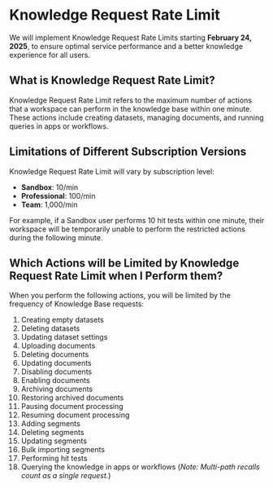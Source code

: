 # Knowledge Request Rate Limit

We will implement Knowledge Request Rate Limits starting **February 24, 2025**, to ensure optimal service performance and a better knowledge experience for all users.

## What is Knowledge Request Rate Limit?

Knowledge Request Rate Limit refers to the maximum number of actions that a workspace can perform in the knowledge base within one minute. These actions include creating datasets, managing documents, and running queries in apps or workflows.

## Limitations of Different Subscription Versions

Knowledge Request Rate Limit will vary by subscription level:

-   **Sandbox**: 10/min
-   **Professional**: 100/min
-   **Team**: 1,000/min

For example, if a Sandbox user performs 10 hit tests within one minute, their workspace will be temporarily unable to perform the restricted actions during the following minute.

## Which Actions will be Limited by Knowledge Request Rate Limit when I Perform them?

When you perform the following actions, you will be limited by the frequency of Knowledge Base requests:

1.  Creating empty datasets
2.  Deleting datasets
3.  Updating dataset settings
4.  Uploading documents
5.  Deleting documents
6.  Updating documents
7.  Disabling documents
8.  Enabling documents
9.  Archiving documents
10. Restoring archived documents
11. Pausing document processing
12. Resuming document processing
13. Adding segments
14. Deleting segments
15. Updating segments
16. Bulk importing segments
17. Performing hit tests
18. Querying the knowledge in apps or workflows (*Note: Multi-path recalls count as a single request.*)
